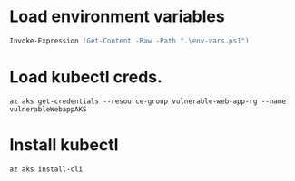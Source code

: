 # Load environment variables
```ps
Invoke-Expression (Get-Content -Raw -Path ".\env-vars.ps1")
```

# Load kubectl creds.
```
az aks get-credentials --resource-group vulnerable-web-app-rg --name vulnerableWebappAKS
```

# Install kubectl
```
az aks install-cli
```